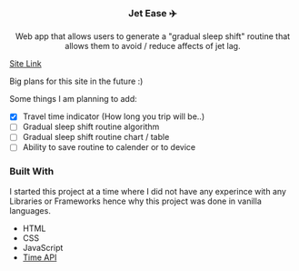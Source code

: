   <h3 align="center">Jet Ease ✈️</h3>

  <p align="center">
    Web app that allows users to generate a "gradual sleep shift" routine that allows them to avoid / reduce affects of jet lag.
    <br />
  </p>
</div>

<a href="" target="_blank">Site Link</a>

Big plans for this site in the future :)

Some things I am planning to add:
- [x] Travel time indicator (How long you trip will be..)
- [ ] Gradual sleep shift routine algorithm
- [ ] Gradual sleep shift routine chart / table
- [ ] Ability to save routine to calender or to device

### Built With

I started this project at a time where I did not have any experince with any Libraries or Frameworks hence why this project was done in vanilla languages.

* HTML
* CSS
* JavaScript
* <a href="https://timeapi.io/" target="_blank">Time API</a>
